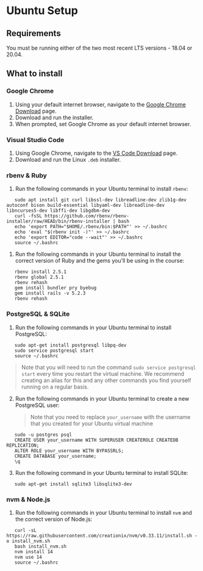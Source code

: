 # Ubuntu Setup

## Requirements

You must be running either of the two most recent LTS versions - 18.04 or 20.04.

## What to install

### Google Chrome

1. Using your default internet browser, navigate to the [Google Chrome Download]
   page.
2. Download and run the installer.
3. When prompted, set Google Chrome as your default internet browser.

[Google Chrome Download]:https://www.google.com/chrome/

### Visual Studio Code

1. Using Google Chrome, navigate to the [VS Code Download] page.
2. Download and run the Linux `.deb` installer.

[VS Code Download]:https://code.visualstudio.com/Download

### rbenv & Ruby

1. Run the following commands in your Ubuntu terminal to install `rbenv`:

```shell
   sudo apt install git curl libssl-dev libreadline-dev zlib1g-dev autoconf bison build-essential libyaml-dev libreadline-dev libncurses5-dev libffi-dev libgdbm-dev
   curl -fsSL https://github.com/rbenv/rbenv-installer/raw/HEAD/bin/rbenv-installer | bash
   echo 'export PATH="$HOME/.rbenv/bin:$PATH"' >> ~/.bashrc
   echo 'eval "$(rbenv init -)"' >> ~/.bashrc
   echo 'export EDITOR="code --wait"' >> ~/.bashrc
   source ~/.bashrc
```

1. Run the following commands in your Ubuntu terminal to install the correct
   version of Ruby and the gems you'll be using in the course:

```shell
   rbenv install 2.5.1
   rbenv global 2.5.1
   rbenv rehash
   gem install bundler pry byebug
   gem install rails -v 5.2.3
   rbenv rehash
```

### PostgreSQL & SQLite

1. Run the following commands in your Ubuntu terminal to install PostgreSQL:

```shell
   sudo apt-get install postgresql libpq-dev
   sudo service postgresql start
   source ~/.bashrc
```

> Note that you will need to run the command `sudo service postgresql start`
> every time you restart the virtual machine. We recommend creating an alias for
> this and any other commands you find yourself running on a regular basis.

2. Run the following commands in your Ubuntu terminal to create a new PostgreSQL
   user:

   > Note that you need to replace `your_username` with the username that you
   > created for your Ubuntu virtual machine

```shell
   sudo -u postgres psql
   CREATE USER your_username WITH SUPERUSER CREATEROLE CREATEDB REPLICATION;
   ALTER ROLE your_username WITH BYPASSRLS;
   CREATE DATABASE your_username;
   \q
```

3. Run the following command in your Ubuntu terminal to install SQLite:

```shell
   sudo apt-get install sqlite3 libsqlite3-dev
```

### nvm & Node.js

1. Run the following commands in your Ubuntu terminal to install `nvm` and the
   correct version of Node.js:

```shell
   curl -sL https://raw.githubusercontent.com/creationix/nvm/v0.33.11/install.sh -o install_nvm.sh
   bash install_nvm.sh
   nvm install 14
   nvm use 14
   source ~/.bashrc
```

